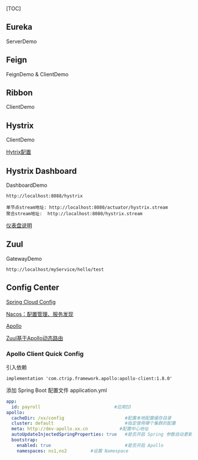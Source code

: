 [TOC]

## Eureka

ServerDemo

## Feign
FeignDemo & ClientDemo

## Ribbon
ClientDemo

## Hystrix
ClientDemo

[Hytrix配置](https://blog.csdn.net/tongtong_use/article/details/78611225)

## Hystrix Dashboard
DashboardDemo
```
http://localhost:8088/hystrix

单节点stream地址: http://localhost:8080/actuator/hystrix.stream
聚合stream地址:  http://localhost:8080/hystrix.stream
```
[仪表盘说明](https://blog.csdn.net/tongtong_use/article/details/78611225)

## Zuul
GatewayDemo
```
http://localhost/myService/hello/test
```

## Config Center

[Spring Cloud Config](https://spring.io/projects/spring-cloud-config)

[Nacos：配置管理、服务发现](https://nacos.io/zh-cn/docs/what-is-nacos.html)

[Apollo](https://github.com/ctripcorp/apollo/wiki)

[Zuul基于Apollo动态路由](https://www.cnblogs.com/babycomeon/p/11489632.html)



### Apollo Client Quick Config



引入依赖

```
implementation 'com.ctrip.framework.apollo:apollo-client:1.8.0'
```

添加 Spring Boot 配置文件 application.yml

```yaml
app:
  id: payroll                            #应用ID
apollo:
  cacheDir: /xx/config                       #配置本地配置缓存目录
  cluster: default                           #指定使用哪个集群的配置
  meta: http://dev-apollo.xx.cn            #配置中心地址
  autoUpdateInjectedSpringProperties: true   #是否开启 Spring 参数自动更新
  bootstrap:
    enabled: true                            #是否开启 Apollo
    namespaces: ns1,ns2         #设置 Namespace
```

